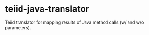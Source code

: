 # teiid-java-translator
Teiid translator for mapping results of Java method calls (w/ and w/o parameters).
